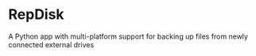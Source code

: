 # RepDisk
A Python app with multi-platform support for backing up files from newly connected external drives
